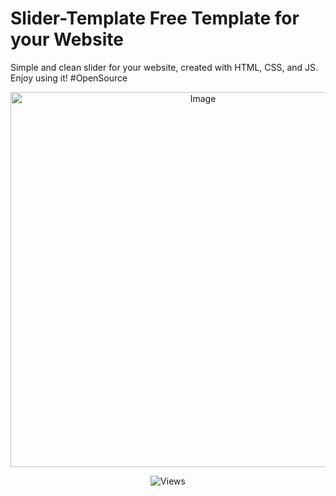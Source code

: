 # Slider-Template Free Template for your Website
Simple and clean slider for your website, created with HTML, CSS, and JS. Enjoy using it! #OpenSource 

<p align="center">
<img alt="Image" title="Image" width="600px height="600px src="https://github.com/GylanSalih/Slider-Template-Website/blob/main/assets/img/Github_showcasee/Showcase.png"/>
</p>

<p align="center">
<img alt="Views" title="Views" src="https://skillicons.dev/icons?i=js,html,css"/>
</p>
